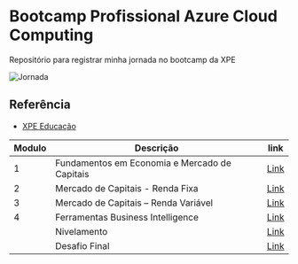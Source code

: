
# Bootcamp Profissional Azure Cloud Computing

Repositório para registrar minha jornada no bootcamp da XPE



![Jornada](XPE-Bootcamp-Cientista-de-Dados-com--nfase-em-Mercado-Financeiro/blob/main/Jornada%20do%20Bootcamp.png?raw=true)
## Referência

 - [XPE Educação](https://www.xpeducacao.com.br/)


|Modulo |Descrição|link|
|-----|--------|--------|
|1|Fundamentos em Economia e Mercado de Capitais| [Link](https://github.com/robertoricci/XPE-Bootcamp-Cientista-de-Dados-com--nfase-em-Mercado-Financeiro/tree/8782dffb10e16c379d33cdb15223cf91948ed3b6/M%C3%B3dulo%201%20-%20Fundamentos%20em%20Economia%20e%20Mercado%20de%20Capitais)
|2| Mercado de Capitais - Renda Fixa| [Link](https://github.com/robertoricci/XPE-Bootcamp-Cientista-de-Dados-com--nfase-em-Mercado-Financeiro/tree/8782dffb10e16c379d33cdb15223cf91948ed3b6/M%C3%B3dulo%202%20-%20Mercado%20de%20Capitais%20-%20Renda%20Fixa)
|3|Mercado de Capitais – Renda Variável| [Link](https://github.com/robertoricci/XPE-Bootcamp-Cientista-de-Dados-com--nfase-em-Mercado-Financeiro/tree/8782dffb10e16c379d33cdb15223cf91948ed3b6/M%C3%B3dulo%203%20-%20Mercado%20de%20Capitais%20%E2%80%93%20Renda%20Vari%C3%A1vel) 
|4|Ferramentas Business Intelligence| [Link](https://github.com/robertoricci/XPE-Bootcamp-Cientista-de-Dados-com--nfase-em-Mercado-Financeiro/tree/8782dffb10e16c379d33cdb15223cf91948ed3b6/M%C3%B3dulo%204%20-%20Ferramentas%20Business%20Intelligence) 
| |Nivelamento| [Link](https://github.com/robertoricci/XPE-Bootcamp-Cientista-de-Dados-com--nfase-em-Mercado-Financeiro/tree/8782dffb10e16c379d33cdb15223cf91948ed3b6/M%C3%B3dulo%20de%20nivelamento) 
| |Desafio Final| [Link](https://github.com/robertoricci/XPE-Bootcamp-Profissional-Azure-Cloud-Computing/tree/main/M%C3%B3dulo%20Desafio) 



